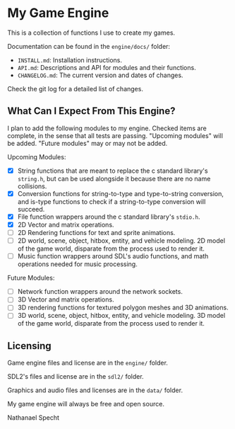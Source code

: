 # My Game Engine

This is a collection of functions I use to create my games.

Documentation can be found in the `engine/docs/` folder:
- `INSTALL.md`: Installation instructions.
- `API.md`: Descriptions and API for modules and their functions.
- `CHANGELOG.md`: The current version and dates of changes.

Check the git log for a detailed list of changes.

## What Can I Expect From This Engine?

I plan to add the following modules to my engine.
Checked items are complete, in the sense that all tests are passing.
"Upcoming modules" will be added. "Future modules" may or may not be added.

Upcoming Modules:
- [x] String functions that are meant to replace the c standard library's 
`string.h`, but can be used alongside it because there are no name collisions.
- [x] Conversion functions for string-to-type and type-to-string conversion, 
and is-type functions to check if a string-to-type conversion will succeed.
- [x] File function wrappers around the c standard library's `stdio.h`.
- [x] 2D Vector and matrix operations.
- [ ] 2D Rendering functions for text and sprite animations.
- [ ] 2D world, scene, object, hitbox, entity, and vehicle modeling. 2D model 
of the game world, disparate from the process used to render it.
- [ ] Music function wrappers around SDL's audio functions, and math operations 
needed for music processing.

Future Modules:
- [ ] Network function wrappers around the network sockets.
- [ ] 3D Vector and matrix operations.
- [ ] 3D rendering functions for textured polygon meshes and 3D animations.
- [ ] 3D world, scene, object, hitbox, entity, and vehicle modeling. 3D model 
of the game world, disparate from the process used to render it.

## Licensing

Game engine files and license are in the `engine/` folder.

SDL2's files and license are in the `sdl2/` folder.

Graphics and audio files and licenses are in the `data/` folder.

My game engine will always be free and open source.

Nathanael Specht

